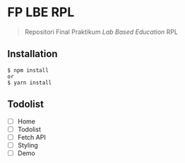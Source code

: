 # FP LBE RPL

> Repositori Final Praktikum *Lab Based Education* RPL

## Installation

    $ npm install
    or
    $ yarn install

## Todolist

- [ ] Home
- [ ] Todolist
- [ ] Fetch API
- [ ] Styling
- [ ] Demo
